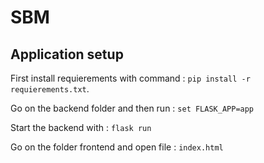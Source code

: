 # SBM
## Application setup
First install requierements with command : ``pip install -r requierements.txt``. 

Go on the backend folder and then run : ``set FLASK_APP=app``

Start the backend with : ``flask run``

Go on the folder frontend and open file : ``index.html``